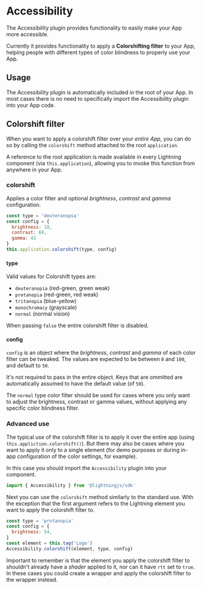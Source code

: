 # Accessibility

The Accessibility plugin provides functionality to easily make your App more accessible.

Currently it provides functionality to apply a **Colorshifting filter** to your App, helping people with different types of color blindness to properly use your App.

## Usage

The Accessibility plugin is automatically included in the root of your App. In most cases there is no need to specifically import the Accessibility plugin into your App code.

## Colorshift filter

When you want to apply a colorshift filter over your _entire App_, you can do so by calling the
`colorshift` method attached to the root `application`.

A reference to the root application is made available in every Lightning component (via `this.application`), allowing you to invoke this function from anywhere in your App.

### colorshift

Applies a color filter and optional _brightness_, _contrast_ and _gamma_ configuration.

```js
const type = 'deuteranopia'
const config = {
  brightness: 18,
  contrast: 69,
  gamma: 42
}
this.application.colorshift(type, config)
```

#### type

Valid values for Colorshift types are:

- `deuteranopia` (red-green, green weak)
- `protanopia` (red-green, red weak)
- `tritanopia` (blue-yellow)
- `monochromacy` (grayscale)
- `normal` (normal vision)

When passing `false` the entire colorshift filter is disabled.

#### config

`config` is an object where the _brightness_, _contrast_ and _gamma_ of each color filter can be tweaked. The values are expected to be between `0` and `100`, and default to `50`.

It's not required to pass in the entire object. Keys that are ommitted are automatically assumed to have the default value (of `50`).

The `normal` type color filter should be used for cases where you only want to adjust the brightness, contrast or gamma values, without applying any specific color blindness filter.


### Advanced use

The typical use of the colorshift filter is to apply it over the entire app (using `this.appliction.colorshift()`). But there may also be cases where you want to apply it only to a single element (for demo purposes or during in-app configuration of the color settings, for example).

In this case you should import the `Accessibility` plugin into your component.

```js
import { Accessibility } from '@lightningjs/sdk'
```

Next you can use the `colorshift` method similarly to the standard use. With the exception that the first argument refers to the Lightning element you want to apply the colorshift filter to.

```js
const type = 'protanopia'
const config = {
  brightness: 54,
}
const element = this.tag('Logo')
Accessibility.colorshift(element, type, config)
```

Important to remember is that the element you apply the colorshift filter to shouldn't already have a _shader_ applied to it, nor can it have `rtt` set to `true`. In these cases you could create a wrapper and apply the colorshift filter to the wrapper instead.

<!--
Todo

### Colorshift configuration UX

To make it as easy as possible to make your App colorblindness friendly, we have made available a standard importable [UI component](...) to set and configure the colorshift settings for your App.

Feel free to use this UI component directly inside your App. Or use it as inspiration to build your own configuration screen.

-->
